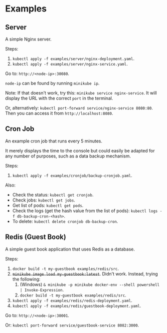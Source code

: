 # Examples

## Server

A simple Nginx server.

Steps:
1. `kubectl apply -f examples/server/nginx-deployment.yaml`.
2. `kubectl apply -f examples/server/nginx-service.yaml`.

Go to: `http://<node-ip>:30080`.

`node-ip` can be found by running `minikube ip`.

Note: If that doesn't work, try this: `minikube service nginx-service`. It will display the URL with the correct `port` in the terminal.

Or, alternatively: `kubectl port-forward service/nginx-service 8080:80`. Then you can access it from `http://localhost:8080`.

## Cron Job

An example cron job that runs every 5 minutes.

It merely displays the time to the console but could easily be adapted for any number of purposes, such as a data backup mechanism.

Steps:
1. `kubectl apply -f examples/cronjob/backup-cronjob.yaml`.

Also:
* Check the status: `kubectl get cronjob`.
* Check jobs: `kubectl get jobs`.
* Get list of pods: `kubectl get pods`.
* Check the logs (get the hash value from the list of pods): `kubectl logs -f db-backup-cron-<hash>`.
* To delete: `kubectl delete cronjob db-backup-cron`.

## Redis (Guest Book)

A simple guest book application that uses Redis as a database.

Steps:
1. `docker build -t my-guestbook examples/redis/src`.
2. ~~`minikube image load my-guestbook:latest`~~. Didn't work. Instead, trying the following:
   1. (Windows) `& minikube -p minikube docker-env --shell powershell | Invoke-Expression`.
   2. `docker build -t my-guestbook examples/redis/src`.
3. `kubectl apply -f examples/redis/redis-deployment.yaml`.
4. `kubectl apply -f examples/redis/guestbook-deployment.yaml`.

Go to: `http://<node-ip>:30001`.

Or: `kubectl port-forward service/guestbook-service 8082:3000`.

